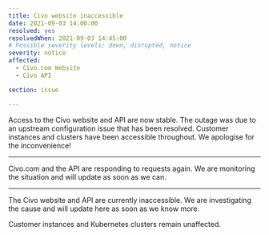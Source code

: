 ```yaml
---
title: Civo website inaccessible
date: 2021-09-03 14:00:00
resolved: yes
resolvedWhen: 2021-09-03 14:45:00
# Possible severity levels: down, disrupted, notice
severity: notice
affected:
  - Civo.com Website
  - Civo API

section: issue

---
```

Access to the Civo website and API are now stable. The outage was due to an upstream configuration issue that has been resolved. Customer instances and clusters have been accessible throughout. We apologise for the inconvenience!

---
Civo.com and the API are responding to requests again. We are monitoring the situation and will update as soon as we can.

---

The Civo website and API are currently inaccessible. We are investigating the cause and will update here as soon as we know more.

Customer instances and Kubernetes clusters remain unaffected.
